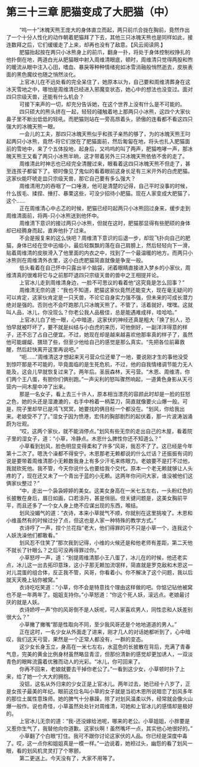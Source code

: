 <h1>第三十三章 肥猫变成了大肥猫（中）</h1>
<div id="content">&nbsp&nbsp&nbsp&nbsp&nbsp&nbsp&nbsp&nbsp
 “呜一十”沐魄天熊王庞大的身体直立而起，两只前爪合拢在胸前，竟然作出了一个十分人性化的动作朝着肥猫拜了下去，其他三只冰魄天熊也是同样如此，接连数拜之后，它们缓缓走了上来，却再也没有了敌意。【风云阅读网.】
 <br/>&nbsp&nbsp&nbsp&nbsp&nbsp&nbsp&nbsp&nbsp
 肥猫抬起按在两只小冰熊身上的前爪，翻身一扑，将处于身体控制权挣扎的他扑倒在地，两道白光从肥猫眼中射入周维清眼底，顿时，周维清只觉得两股和煦的暖流从眼中注入心田，嗜血、暴戾等种种情绪宛如冰雪消融般悄然逝去，皮肤表面的黑色魔纹也随之悄然淡化。
 <br/>&nbsp&nbsp&nbsp&nbsp&nbsp&nbsp&nbsp&nbsp
 上官冰儿在不远处看的完全呆住了，她原本以为，自己要和周维清葬身在这冰天雪地之中，哪怕是周维清已经进入邪魔变状态，她心中的想法也没变过。面对四只宗级天兽，还能有什么机会？
 <br/>&nbsp&nbsp&nbsp&nbsp&nbsp&nbsp&nbsp&nbsp
 可接下来声的一切，却充分告诉她，在这个世界上没有什么是不可能的。
 <br/>&nbsp&nbsp&nbsp&nbsp&nbsp&nbsp&nbsp&nbsp
 四只硕大的熊头挤在一起，轻轻的礓触着地上那两只小冰熊，这四个大家伙鼻子里不断出低低的轻吼。而肥猫则站在一旁高昂着头，骄傲的连看都不看这四只强大的冰魄天熊一眼。
 <br/>&nbsp&nbsp&nbsp&nbsp&nbsp&nbsp&nbsp&nbsp
 一会儿的工夫，那四只冰魄天熊似乎和孩子亲热的够了，为的冰魄天熊王叼起两只小冰熊，竟然-将它们放在了肥猫面前，然后匍匐在地，将头也扎入肥猫面前的雪地中，来了个五体投地，起身后，又呜呜的叫了两声，肥猫咆哮一声，那冰魄天熊王又看了两只小冰熊半晌，这才带着另外三只冰魄天熊依依不舍的走了。
 <br/>&nbsp&nbsp&nbsp&nbsp&nbsp&nbsp&nbsp&nbsp
 周维清此时神志也已经完全清醒过来，眼看着这四只冰魄天熊不但走了，甚至连孩子都留下了。顿时像见了鬼似的看着眼前这身长足有三米开外的白虎肥猫。这家伙能吓唬走皿只宗级天兽，那它自己要有多么强大？
 <br/>&nbsp&nbsp&nbsp&nbsp&nbsp&nbsp&nbsp&nbsp
 周维清用力的吞咽了一口唾液，他可是清楚的记得，自己平时没事的时候，什么拔毛、揉捏、捶打、暴栗这些，可没少招待小肥猫。现在人家变成大肥猫了，这个……
 <br/>&nbsp&nbsp&nbsp&nbsp&nbsp&nbsp&nbsp&nbsp
 正在周维清心中忐忑的时候，肥猫已经叼起两只小冰熊回过身来，缓步走到周维清面前，将两-只小冰熊送到他怀中。
 <br/>&nbsp&nbsp&nbsp&nbsp&nbsp&nbsp&nbsp&nbsp
 周维清下意识的接过两只小冰熊，但就在这时，肥猫那显得有些肥硕的身体却已经腾身而起，直奔他扑了过来。
 <br/>&nbsp&nbsp&nbsp&nbsp&nbsp&nbsp&nbsp&nbsp
 不会是报复来的这么快吧？周维清下意识的后退一步，却现飞扑向自己的肥猫，身体已经在空中迅缩小，最后轻飘飘的落在自己肩膀上，然后轻轻向下一滑，贴着周维清的皮肤滑入了他里面的内衣之中，找到了一个最温暖的地方。而两只小冰熊则在周维清外衣里，这小白虎肥猫简直就像是争宠一般。
 <br/>&nbsp&nbsp&nbsp&nbsp&nbsp&nbsp&nbsp&nbsp
 低头看着在自己怀中只露出半个脑袋，闭着眼睛直接进入梦乡的小家伙，周维清真的很难将它与之前那吓退四只宗级天兽的兽中之王相提并论。
 <br/>&nbsp&nbsp&nbsp&nbsp&nbsp&nbsp&nbsp&nbsp
 上官冰儿走到周维清身边，一脸不可思议的看着他“这究竟是怎么回事？”
 <br/>&nbsp&nbsp&nbsp&nbsp&nbsp&nbsp&nbsp&nbsp
 周维清无奈的道：“我也不知道，肥猫这家伙竟然还能变大，现在毫无疑问的可以肯定，这家伙肯定是一只天兽，不论它自身实力强不强，但未来的可成长潜力绝对是强的。否则也不会吓跑那几只冰魄天熊了。不管了，活着就好，嘿嘿。这就叫人品，冰儿，你没现么？你老公我人品极佳，总是能遇难成祥，哇哈哈。”
 <br/>&nbsp&nbsp&nbsp&nbsp&nbsp&nbsp&nbsp&nbsp
 上官冰儿白了他一眼，心中暗道，这家伏的神经还真是粗大「换了别人，恐怕早就被吓坏了，要不就是纠结与小白虎的来历，可他倒好，一副洋洋得意的样子，还不忘了占自己便宜。不过，她现在却是越来越喜欢他那率真的样子了，虽然他可能龌龊、猥琐了些，但至少他给自己的感觉是那么真实。“先把各位前幕救醒，然后赶快离开这里再说吧。”
 <br/>&nbsp&nbsp&nbsp&nbsp&nbsp&nbsp&nbsp&nbsp
 “呃……”周维清这才想起来天弓营众位还晕了一地，要说刚才生的事他没受到惊吓那是不可能的，毕竟面临的是生死危机，不过，他的自我情绪调节能力无人能及，这会儿早就恢复过来了。两年后。圣辰森林，天弓营。“木恩、周维清，你们两个王八蛋，有胆你们俩别跑。”一声尖利的怒叫骤然响起，一道黄色身影从天弓营内一间木屋中冲了出来。
 <br/>&nbsp&nbsp&nbsp&nbsp&nbsp&nbsp&nbsp&nbsp
 那是一名女子，看上去三十许人，原本相当漂亮的容颜此时却是一脸的狂怒之色，她的头还是湿漉漉的，右手中柃着一柄菜刀，简直就像要火山爆一般。可是，院子里却早已是鸿飞冥冥，她要找的俩目标一个都没在。“划风，你给我出来。老娘受不了了。”湿女子因为愤港，宏伟的胸部剧烈的起伏着，那一片波涛汹涌蔚为壮观。
 <br/>&nbsp&nbsp&nbsp&nbsp&nbsp&nbsp&nbsp&nbsp
 “哎，这两个家伙，就不能消停点。”划风有些无奈的走出自己的木屋，看着院子里的湿女子，道：“小草，冷静点。木恩什么脾性你还不知道么？”
 <br/>&nbsp&nbsp&nbsp&nbsp&nbsp&nbsp&nbsp&nbsp
 小草看到划风，脸色明显变得柔和了许多“风哥，我忍不了了。这已经是今年第十二次了。嗯洗个澡都不得安宁。木恩那老无赖都说的什么烂话？还振振有词的说是要带着周维清那小无赖数我身上有多少汗毛来练眼力。老娘要不是打不过他，我就砍死他。我不管，今天你说什么也要给我个交代。原本一个老无赖就够让人头疼的了，现在还又未了一个青出于蓝的小无赖。这两年你问问大家，谁没被他们这俩家伙整过？”
 <br/>&nbsp&nbsp&nbsp&nbsp&nbsp&nbsp&nbsp&nbsp
 “中，走出一个袅袅婷婷的美女。这美女身高在一米七五左右，一头粉红色的长披散在身后，眉日如画，口若涂丹，甚是俏丽。但关键问题是，这美女胸前平平，而且还多了一个女人身上绝不应谋出现的东西，喉结。
 <br/>&nbsp&nbsp&nbsp&nbsp&nbsp&nbsp&nbsp&nbsp
 划风没媚气的道：“衣诗，本来小草就气不顺，你就别在这里挑唆了。木恩和小维虽然有的时候过分了点，但这也是人家一种特殊的教学方式。”
 <br/>&nbsp&nbsp&nbsp&nbsp&nbsp&nbsp&nbsp&nbsp
 衣诗哼了一声，捏个兰花指“老大，他们得罪的可不只是小草一个，连我这个人妖洗澡他们都敢看。”
 <br/>&nbsp&nbsp&nbsp&nbsp&nbsp&nbsp&nbsp&nbsp
 划风忍不住笑了“那次我到记得，小维的火候还是和他老师有差距，第二天他不就长了针眼么？之后可没再得罪过你。”
 <br/>&nbsp&nbsp&nbsp&nbsp&nbsp&nbsp&nbsp&nbsp
 小草怒哼一声，道：“别提周维清那小王八蛋了，冰儿在的时候，他还老实点，冰儿这一出去拓印意珠，这小子那无赖加流氓样，简直就是罗克敌和木恩这一对儿混蛋的组合体，反正我不管，风哥，你看着小。你不解决了这个问题，我以后就天天晚上钻你被窝。”
 <br/>&nbsp&nbsp&nbsp&nbsp&nbsp&nbsp&nbsp&nbsp
 衣诗吃吃笑道：“小草，你不会是特意找个理由这样做的吧。你惦记钻他被窝也不是一年两年了。姐姐支持你。”小草怒道：“你这个死人妖，滚远点。老娘最讨厌的就是人妖。
 <br/>&nbsp&nbsp&nbsp&nbsp&nbsp&nbsp&nbsp&nbsp
 衣诗娇哼一声“你的风哥倒不是人妖呢，可人家喜欢男人，同性恋和人妖差别很大么？”
 <br/>&nbsp&nbsp&nbsp&nbsp&nbsp&nbsp&nbsp&nbsp
 小草撇了撇嘴“那是性取向不同，至少我风哥还是个地地道道的男人。”
 <br/>&nbsp&nbsp&nbsp&nbsp&nbsp&nbsp&nbsp&nbsp
 正在这时，一名少女从外面走了进来，刚才几人的对话她都听到了，心中暗叹，我们这天弓营，果然是一个正常人都没有，一群的变态。
 <br/>&nbsp&nbsp&nbsp&nbsp&nbsp&nbsp&nbsp&nbsp
 这少女长身玉立，身高在一米七左右，水蓝色的长披散在背后，充满了青春气息，完美的黄金比例身材虽然略显青涩，但那份清新的感觉却更加诱人，一双淡青色的眼眸流露着优雅而动人的光彩。“冰儿，你可回来了。
 <br/>&nbsp&nbsp&nbsp&nbsp&nbsp&nbsp&nbsp&nbsp
 你再不回来，老娘就要去干掉你老公了。”一看到这少女，小草顿时扑了上来，给了她一个大大的拥抱。
 <br/>&nbsp&nbsp&nbsp&nbsp&nbsp&nbsp&nbsp&nbsp
 没铝，这名从外归来的少女正是上官冰儿。两年过去，她已经十八岁了，正是女孩子最美的年纪。眼前这位名叫小草的女子就是当初木恩所说暗恋了划风多年的那位土属性意珠师。她的脾气十分暴躁，除了对划风温柔以外，经常就会像火山爆一般作。说也奇怪，小草虽然处处针对周维清，可她和上官冰儿的感情却是极好的。
 <br/>&nbsp&nbsp&nbsp&nbsp&nbsp&nbsp&nbsp&nbsp
 上官冰儿无奈的道：“我-还没嫁给池呢，哪来的老公。小草姐姐，小胖要是又惹你生气了，我替他向你道歉。这家伙啊！虽然嘴坏一点，其实他心地很好的。”
 <br/>&nbsp&nbsp&nbsp&nbsp&nbsp&nbsp&nbsp&nbsp
 小草翻了个白眼“打住。我可不跟你讨论这家伏的人品。你已经是深度中毒了。哎，这一点你和姐姐真是一模一样。”一边说着，她袒过头，幽怨的看了划风一眼，看的划风机灵灵打了个寒颤。
 <br/>&nbsp&nbsp&nbsp&nbsp&nbsp&nbsp&nbsp&nbsp
 第二更送上。今天没有了，大家不用等了。
 <br/>&nbsp&nbsp&nbsp&nbsp&nbsp&nbsp&nbsp&nbsp
 <br/>&nbsp&nbsp&nbsp&nbsp&nbsp&nbsp&nbsp&nbsp
</div>
